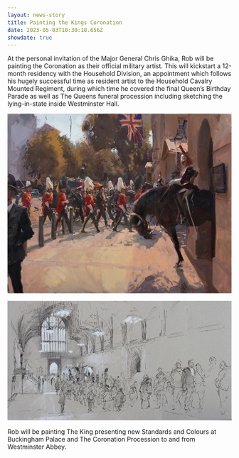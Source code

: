 ```yaml
---
layout: news-story
title: Painting the Kings Coronation
date: 2023-05-03T10:30:18.656Z
showdate: true
---
```

At the personal invitation of the Major General Chris Ghika, Rob will be painting the Coronation as their official military artist. This will kickstart a 12-month residency with the Household Division, an appointment which follows his hugely successful time as resident artist to the Household Cavalry Mounted Regiment, during which time he covered the final Queen’s Birthday Parade as well as The Queens funeral procession including sketching the lying-in-state inside Westminster Hall.

![The Horse Guards Farewell](/assets/img/uploads/09-22-the-horse-guards-farewell-80cm-x-100cm.jpg "The Horse Guards Farewell")

![HM Queen Elizabeth II Lying-in-State at Westminster Hall](/assets/img/uploads/09-22-hm-queen-elizabeth-ii-lying-in-state-at-westminster-hall.jpg "HM Queen Elizabeth II Lying-in-State at Westminster Hall")

Rob will be painting The King presenting new Standards and Colours at Buckingham Palace and The Coronation Procession to and from Westminster Abbey.